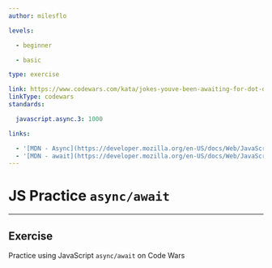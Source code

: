 ```yaml
---
author: milesflo

levels:

  - beginner

  - basic

type: exercise

link: https://www.codewars.com/kata/jokes-youve-been-awaiting-for-dot-dot-dot-promise
linkType: codewars
standards:

  javascript.async.3: 1000

links:

  - '[MDN - Async](https://developer.mozilla.org/en-US/docs/Web/JavaScript/Reference/Statements/async_function)'
  - '[MDN - await](https://developer.mozilla.org/en-US/docs/Web/JavaScript/Reference/Operators/await)'
---
```


# JS Practice `async/await`

---
## Exercise

Practice using JavaScript `async/await` on Code Wars
